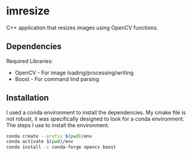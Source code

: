 # imresize
C++ application that resizes images using OpenCV functions.

## Dependencies
Required Libraries:
* OpenCV - For image loading/processing/writing
* Boost - For command lind parsing

## Installation
I used a conda environment to install the dependencies.
My cmake file is not robust, it was specifically designed to look for a conda environment.
The steps I use to install the environment.
```bash
conda create --prefix $(pwd)/env
conda activate $(pwd)/env
conda install -c conda-forge opencv boost
```



